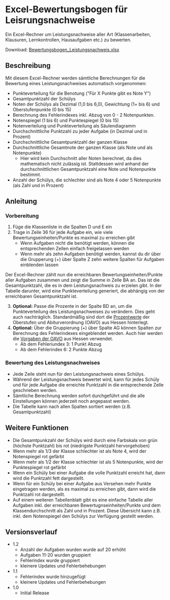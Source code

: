 # Excel-Bewertungsbogen für Leisrungsnachweise

Ein Excel-Rechner um Leistungsnachweise aller Art (Klassenarbeiten, Klausuren, Lernkontrollen, Hausaufgaben etc.) zu bewerten.

Download: [Bewertungsbogen_Leistungsnachweis.xlsx](https://github.com/margomius/bewertungsbogen-leistungsnachweis/raw/main/Bewertungsbogen_Leistungsnachweis.xlsx)

## Beschreibung

Mit diesem Excel-Rechner werden sämtliche Berechnungen für die Bewertung eines Leistungsnachweises automatisch vorgenommen:
* Punkteverteilung für die Benotung ("Für X Punkte gibt es Note Y")
* Gesamtpunktzahl der Schülys
* Noten der Schülys als Dezimal (1,0 bis 6,0), Gewichtung (1+ bis 6) und Oberstufenpunkte (0 bis 15)
* Berechnung des Fehlerindexes inkl. Abzug von 0 - 2 Notenpunkten.
* Notenspiegel (1 bis 6) und Punktespiegel (0 bis 15)
* Notenverteilung und Punkteverteilung als Säulendiagramm
* Durchschnittliche Punktzahl zu jeder Aufgabe (in Dezimal und in Prozent)
* Durchschnittliche Gesamtpunktzahl der ganzen Klasse
* Durchschnittliche Gesamtnote der ganzen Klasse (als Note und als Notenpunkte)
    * Hier wird kein Durchschnitt aller Noten berechnet, da dies mathematisch nicht zulässig ist. Stattdessen wird anhand der durchschnittlichen Gesamtpunktzahl eine Note und Notenpunkte bestimmt.
* Anzahl der Schülys, die schlechter sind als Note 4 oder 5 Notenpunkte (als Zahl und in Prozent)

## Anleitung

### Vorbereitung

1. Füge die Klassenliste in die Spalten D und E ein
2. Trage in Zeile 36 für jede Aufgabe ein, wie viele Bewertungseinheiten/Punkte es maximal zu erreichen gibt
    * Wenn Aufgaben nicht die benötigt werden, können die entsprechenden Zellen einfach freigelassen werden
    * Wenn mehr als zehn Aufgaben benötigt werden, kannst du dir über die Grupperung (+) über Spalte Z zehn weitere Spalten für Aufgaben einblenden lassen

Der Excel-Rechner zählt nun die erreichbaren Bewertungseinheiten/Punkte aller Aufgaben zusammen und zeigt die Summe in Zelle BA an. Das ist die Gesamtpunktzahl, die es in dem Leistungsnachweis zu erzielen gibt.
In der Tabelle darunter, wird eine Punkteverteilung generiert, die abhängig von der erreichbaren Gesamtpunktzahl ist.

3. **Optional:** Passe die Prozente in der Spalte BD an, um die Punkteverteilung des Leistungsnachweises zu verändern. Dies geht auch nachträglich. Standardmäßig sind dort die [Prozentwerte](https://www.rv.hessenrecht.hessen.de/bshe/document/hevr-OSt_AbiVHEV8Anlage9a) der Oberstufen und Abiturverordnung (OAVO) aus Hessen hinterlegt.
4. **Optional:** Über die Gruppierung (+) über Spalte AG können Spalten zur Berechnung des Fehlerindexes eingeblendet werden. Auch hier werden die [Vorgaben der OAVO](https://www.rv.hessenrecht.hessen.de/bshe/document/hevr-OSt_AbiVHEV6Anlage9b) aus Hessen verwendet.
    * Ab dem Fehleriundex 3: 1 Punkt Abzug
    * Ab dem Fehlerindex 6: 2 Punkte Abzug

### Bewertung des Leistungsnachweises

* Jede Zeile steht nun für den Leistungsnachweis eines Schülys.
* Während der Leistungsnachweis bewertet wird, kann für jedes Schüly und für jede Aufgabe die erreichte Punktzahl in die entsprechende Zelle geschrieben werden.
* Sämtliche Berechnung werden sofort durchgeführt und die alle Einstellungen können jederzeit noch angepasst werden.
* Die Tabelle kann nach allen Spalten sortiert werden (z.B. Gesamtpunktzahl)

## Weitere Funktionen

* Die Gesamtpunkzahl der Schülys wird durch eine Farbskala von grün (höchste Punktzahl) bis rot (niedrigste Punktzahl hervorgehoben)
* Wenn mehr als 1/3 der Klasse schlechter ist als Note 4, wird der Notenspiegel rot gefärbt
* Wenn mehr als 1/2 der Klasse schlechter ist als 5 Notenpunkte, wird der Punktespiegel rot gefärbt
* Wenn ein Schüly bei einer Aufgabe die volle Punktzahl erreicht hat, dann wird die Punktzahl fett dargestellt.
* Wenn für ein Schüly bei einer Aufgabe aus Versehen mehr Punkte eingetragen werden, als es maximal zu erreichen gibt, dann wird die Punktzahl rot dargestellt.
* Auf einem weiteren Tabellenblatt gibt es eine einfache Tabelle aller Aufgaben inkl. der erreichbaren Bewertugnseinheiten/Punkte und dem Klassendurchschnitt als Zahl und in Prozent. Diese Übersicht kann z.B. inkl. dem Notenspiegel den Schülys zur Verfügung gestellt werden.

## Versionsverlauf

* 1.2
    * Anzahl der Aufgaben wurden wurde auf 20 erhöht
    * Aufgaben 11-20 wurden gruppiert
    * Fehlerindex wurde gruppiert
    * kleinere Updates und Fehlerbehebungen
* 1.1
    * Fehlerindex wurde hinzugefügt
    * kleinere Updates und Fehlerbehebungen
* 1.0
    * Initial Release